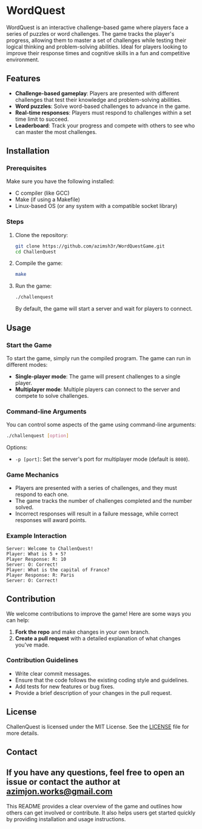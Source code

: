 # WordQuest

WordQuest is an interactive challenge-based game where players face a series of puzzles or word challenges. The game tracks the player's progress, allowing them to master a set of challenges while testing their logical thinking and problem-solving abilities. Ideal for players looking to improve their response times and cognitive skills in a fun and competitive environment.

## Features
- **Challenge-based gameplay**: Players are presented with different challenges that test their knowledge and problem-solving abilities.
- **Word puzzles**: Solve word-based challenges to advance in the game.
- **Real-time responses**: Players must respond to challenges within a set time limit to succeed.
- **Leaderboard**: Track your progress and compete with others to see who can master the most challenges.

## Installation

### Prerequisites
Make sure you have the following installed:
- C compiler (like GCC)
- Make (if using a Makefile)
- Linux-based OS (or any system with a compatible socket library)

### Steps
1. Clone the repository:
    ```bash
    git clone https://github.com/azimsh3r/WordQuestGame.git
    cd ChallenQuest
    ```

2. Compile the game:
    ```bash
    make
    ```

3. Run the game:
    ```bash
    ./challenquest
    ```

   By default, the game will start a server and wait for players to connect.

## Usage

### Start the Game
To start the game, simply run the compiled program. The game can run in different modes:
- **Single-player mode**: The game will present challenges to a single player.
- **Multiplayer mode**: Multiple players can connect to the server and compete to solve challenges.

### Command-line Arguments
You can control some aspects of the game using command-line arguments:
```bash
./challenquest [option]
```
Options:
- `-p [port]`: Set the server's port for multiplayer mode (default is `8080`).

### Game Mechanics
- Players are presented with a series of challenges, and they must respond to each one. 
- The game tracks the number of challenges completed and the number solved.
- Incorrect responses will result in a failure message, while correct responses will award points.

### Example Interaction
```
Server: Welcome to ChallenQuest!
Player: What is 5 + 5?
Player Response: R: 10
Server: O: Correct!
Player: What is the capital of France?
Player Response: R: Paris
Server: O: Correct!
```

## Contribution

We welcome contributions to improve the game! Here are some ways you can help:
1. **Fork the repo** and make changes in your own branch.
2. **Create a pull request** with a detailed explanation of what changes you've made.

### Contribution Guidelines
- Write clear commit messages.
- Ensure that the code follows the existing coding style and guidelines.
- Add tests for new features or bug fixes.
- Provide a brief description of your changes in the pull request.

## License

ChallenQuest is licensed under the MIT License. See the [LICENSE](LICENSE) file for more details.

## Contact

If you have any questions, feel free to open an issue or contact the author at azimjon.works@gmail.com
---

This README provides a clear overview of the game and outlines how others can get involved or contribute. It also helps users get started quickly by providing installation and usage instructions.
